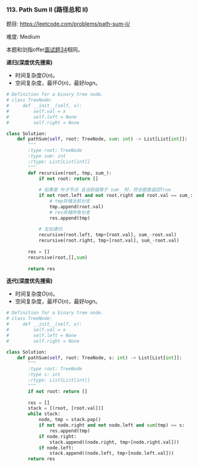 ### 113. Path Sum II (路径总和 II)

题目:
<https://leetcode.com/problems/path-sum-ii/>


难度:   Medium

本题和剑指offer[面试题34](https://leetcode-cn.com/problems/er-cha-shu-zhong-he-wei-mou-yi-zhi-de-lu-jing-lcof/)相同。


**递归(深度优先搜索)**

- 时间复杂度$O(n)$。
- 空间复杂度，最坏$O(n)$，最好$logn$。

```python
# Definition for a binary tree node.
# class TreeNode:
#     def __init__(self, x):
#         self.val = x
#         self.left = None
#         self.right = None

class Solution:
    def pathSum(self, root: TreeNode, sum: int) -> List[List[int]]:
        """
        :type root: TreeNode
        :type sum: int
        :rtype: List[List[int]]
        """
        def recursive(root, tmp, sum_):
            if not root: return []
                
            # 如果是 叶子节点 且当前值等于 sum_ 时，符合题意返回True
            if not root.left and not root.right and root.val == sum_:
                # tmp存储当前分支
                tmp.append(root.val)
                # res存储所有分支
                res.append(tmp)
            
            # 左右递归
            recursive(root.left, tmp+[root.val], sum_-root.val)
            recursive(root.right, tmp+[root.val], sum_-root.val)
            
        res = []
        recursive(root,[],sum)
        
        return res
```

**迭代(深度优先搜索)**

- 时间复杂度$O(n)$。
- 空间复杂度，最坏$O(n)$，最好$logn$。

```python
# Definition for a binary tree node.
# class TreeNode:
#     def __init__(self, x):
#         self.val = x
#         self.left = None
#         self.right = None

class Solution:
    def pathSum(self, root: TreeNode, s: int) -> List[List[int]]:
        """
        :type root: TreeNode
        :type s: int
        :rtype: List[List[int]]
        """
        if not root: return []
        
        res = []
        stack = [(root, [root.val])]
        while stack:
            node, tmp = stack.pop()
            if not node.right and not node.left and sum(tmp) == s:
                res.append(tmp)
            if node.right:
                stack.append((node.right, tmp+[node.right.val]))
            if node.left:
                stack.append((node.left, tmp+[node.left.val]))
        return res
```


